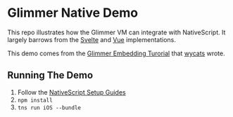 # Glimmer Native Demo

This repo illustrates how the Glimmer VM can integrate with NativeScript. It largely barrows from the [Svelte](https://github.com/halfnelson/svelte-native) and [Vue](https://github.com/nativescript-vue/nativescript-vue) implementations.

This demo comes from the [Glimmer Embedding Turorial](https://github.com/glimmerjs/glimmer-embedding-tutorial) that [wycats](https://github.com/wycats) wrote.

## Running The Demo

1. Follow the [NativeScript Setup Guides](https://docs.nativescript.org/angular/start/quick-setup)
2. `npm install`
3. `tns run iOS --bundle`